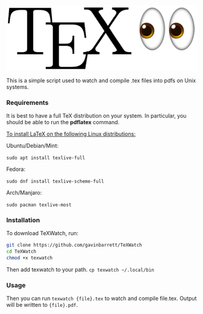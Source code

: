 <p align="center">
<img src="logo/TeXWatchLogo.png" width="550">
</p>

This is a simple script used to watch and compile .tex files into pdfs on Unix systems.

### **Requirements**

It is best to have a full TeX distribution on your system. In particular, you should be able to run the **pdflatex** command.

<u>To install LaTeX on the following Linux distributions:</u>

Ubuntu/Debian/Mint: 

`sudo apt install texlive-full`

Fedora: 

`sudo dnf install texlive-scheme-full`

Arch/Manjaro:

`sudo pacman texlive-most`

### **Installation**

To download TeXWatch, run:
```bash
git clone https://github.com/gavinbarrett/TeXWatch
cd TeXWatch
chmod +x texwatch
```

Then add texwatch to your path.
`cp texwatch ~/.local/bin`

### **Usage**

Then you can run `texwatch {file}.tex` to watch and compile file.tex.
Output will be written to `{file}.pdf`.
